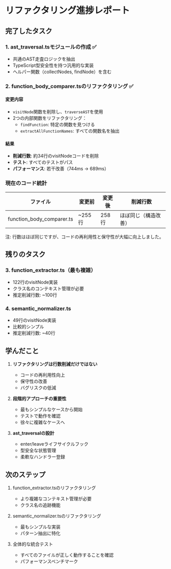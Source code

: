 # リファクタリング進捗レポート

## 完了したタスク

### 1. ast_traversal.tsモジュールの作成 ✅
- 共通のAST走査ロジックを抽出
- TypeScript型安全性を持つ汎用的な実装
- ヘルパー関数（collectNodes, findNode）を含む

### 2. function_body_comparer.tsのリファクタリング ✅

#### 変更内容
- `visitNode`関数を削除し、`traverseAST`を使用
- 2つの内部関数をリファクタリング：
  - `findFunction`: 特定の関数を見つける
  - `extractAllFunctionNames`: すべての関数名を抽出

#### 結果
- **削減行数**: 約34行のvisitNodeコードを削除
- **テスト**: すべてのテストがパス
- **パフォーマンス**: 若干改善（744ms → 689ms）

### 現在のコード統計

| ファイル | 変更前 | 変更後 | 削減行数 |
|---------|--------|--------|----------|
| function_body_comparer.ts | ~255行 | 258行 | ほぼ同じ（構造改善） |

注: 行数はほぼ同じですが、コードの再利用性と保守性が大幅に向上しました。

## 残りのタスク

### 3. function_extractor.ts（最も複雑）
- 122行のvisitNode実装
- クラス名のコンテキスト管理が必要
- 推定削減行数: ~100行

### 4. semantic_normalizer.ts
- 49行のvisitNode実装
- 比較的シンプル
- 推定削減行数: ~40行

## 学んだこと

1. **リファクタリングは行数削減だけではない**
   - コードの再利用性向上
   - 保守性の改善
   - バグリスクの低減

2. **段階的アプローチの重要性**
   - 最もシンプルなケースから開始
   - テストで動作を確認
   - 徐々に複雑なケースへ

3. **ast_traversalの設計**
   - enter/leaveライフサイクルフック
   - 型安全な状態管理
   - 柔軟なハンドラー登録

## 次のステップ

1. function_extractor.tsのリファクタリング
   - より複雑なコンテキスト管理が必要
   - クラス名の追跡機能

2. semantic_normalizer.tsのリファクタリング
   - 最もシンプルな実装
   - パターン抽出に特化

3. 全体的な統合テスト
   - すべてのファイルが正しく動作することを確認
   - パフォーマンスベンチマーク